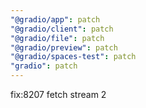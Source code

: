 ```yaml
---
"@gradio/app": patch
"@gradio/client": patch
"@gradio/file": patch
"@gradio/preview": patch
"@gradio/spaces-test": patch
"gradio": patch
---
```


fix:8207 fetch stream 2
